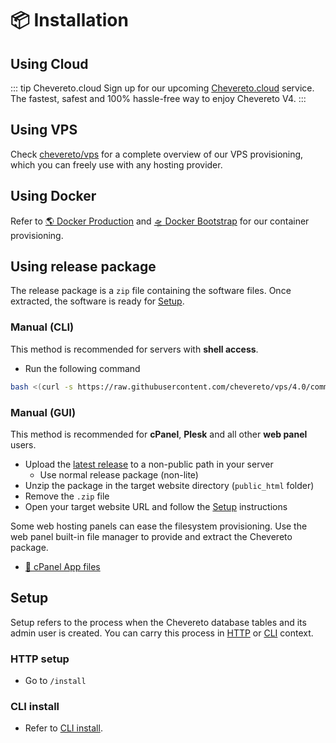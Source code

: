 # 📦 Installation

## Using Cloud

::: tip Chevereto.cloud
Sign up for our upcoming [Chevereto.cloud](https://chevereto.cloud) service. The fastest, safest and 100% hassle-free way to enjoy Chevereto V4.
:::

## Using VPS

Check [chevereto/vps](https://github.com/chevereto/vps) for a complete overview of our VPS provisioning, which you can freely use with any hosting provider.

## Using Docker

Refer to [🌎 Docker Production](../../guides/docker/production.md) and [🛸 Docker Bootstrap](../../guides/docker/bootstrap.md) for our container provisioning.

## Using release package

The release package is a `zip` file containing the software files. Once extracted, the software is ready for [Setup](#setup).

### Manual (CLI)

This method is recommended for servers with **shell access**.

* Run the following command

```sh
bash <(curl -s https://raw.githubusercontent.com/chevereto/vps/4.0/common/get.sh)
```

### Manual (GUI)

This method is recommended for **cPanel**, **Plesk** and all other **web panel** users.

* Upload the [latest release](https://chevereto.com/panel/downloads) to a non-public path in your server
  * Use normal release package (non-lite)
* Unzip the package in the target website directory (`public_html` folder)
* Remove the `.zip` file
* Open your target website URL and follow the [Setup](#setup) instructions

Some web hosting panels can ease the filesystem provisioning. Use the web panel built-in file manager to provide and extract the Chevereto package.

* [📂 cPanel App files](../../guides/cpanel/app-files.md)

## Setup

Setup refers to the process when the Chevereto database tables and its admin user is created. You can carry this process in [HTTP](#http-setup) or [CLI](#cli-install) context.

### HTTP setup

* Go to `/install`

### CLI install

* Refer to [CLI install](../reference/cli.md#install).
